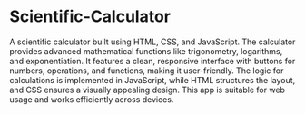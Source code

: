 # Scientific-Calculator
A scientific calculator built using HTML, CSS, and JavaScript. The calculator provides advanced mathematical functions like trigonometry, logarithms, and exponentiation. 
It features a clean, responsive interface with buttons for numbers, operations, and functions, making it user-friendly. 
The logic for calculations is implemented in JavaScript, while HTML structures the layout, and CSS ensures a visually appealing design. This app is suitable for web usage and works efficiently across devices.
